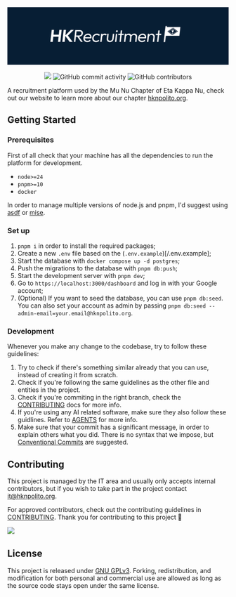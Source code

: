 <div align="center">
  <img src="/docs/img/cover.svg" alt="HKRecruitment">

  ![](https://img.shields.io/badge/HKN_Chapter-MuNu-blue) ![GitHub commit activity](https://img.shields.io/github/commit-activity/w/MuNuChapterHKN/HKrecruitment) ![GitHub contributors](https://img.shields.io/github/contributors/MuNuChapterHKN/HKrecruitment) 
</div>

A recruitment platform used by the Mu Nu Chapter of Eta Kappa Nu, check out our website to learn more about our chapter [hknpolito.org](https://hknpolito.org).

## Getting Started

### Prerequisites

First of all check that your machine has all the dependencies to run the platform for development.

- `node>=24`
- `pnpm>=10`
- `docker`

In order to manage multiple versions of node.js and pnpm, I'd suggest using [asdf](https://asdf-vm.com/) or [mise](https://github.com/jdx/mise).

### Set up

1. `pnpm i` in order to install the required packages;
2. Create a new `.env` file based on the (`.env.example`)[/.env.example];
3. Start the database with `docker compose up -d postgres`;
4. Push the migrations to the database with `pnpm db:push`;
5. Start the development server with `pnpm dev`;
6. Go to `https://localhost:3000/dashboard` and log in with your Google account;
7. (Optional) If you want to seed the database, you can use `pnpm db:seed`. You can also set your account as admin by passing `pnpm db:seed --admin-email=your.email@hknpolito.org`.

### Development 

Whenever you make any change to the codebase, try to follow these guidelines:

1. Try to check if there's something similar already that you can use, instead of creating it from scratch.
2. Check if you're following the same guidelines as the other file and entities in the project.
3. Check if you're commiting in the right branch, check the [CONTRIBUTING](/docs/CONTRIBUTING.md) docs for more info.
4. If you're using any AI related software, make sure they also follow these guidlines. Refer to [AGENTS](/AGENTS.md) for more info.
5. Make sure that your commit has a significant message, in order to explain others what you did. There is no syntax that we impose, but [Conventional Commits](https://www.conventionalcommits.org/en/v1.0.0/#summary) are suggested.

## Contributing

This project is managed by the IT area and usually only accepts internal contributors, but if you wish to take part in the project contact [it@hknpolito.org](mailto:it@hknpolito.org).

For approved contributors, check out the contributing guidelines in [CONTRIBUTING](/docs/CONTRIBUTING.md). Thank you for contributing to this project 💙

<a href="https://github.com/MuNuChapterHKN/HKrecruitment/graphs/contributors">
  <img src="https://contrib.rocks/image?repo=MuNuChapterHKN/HKrecruitment" />
</a>

## License

This project is released under [GNU GPLv3](/LICENSE). Forking, redistribution, and modification for both personal and commercial use are allowed as long as the source code stays open under the same license.
